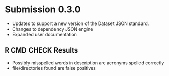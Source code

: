 # Submission 0.3.0

- Updates to support a new version of the Dataset JSON standard. 
- Changes to dependency JSON engine
- Expanded user documentation

## R CMD CHECK Results

- Possibly misspelled words in description are acronyms spelled correctly
- file/directories found are false positives

